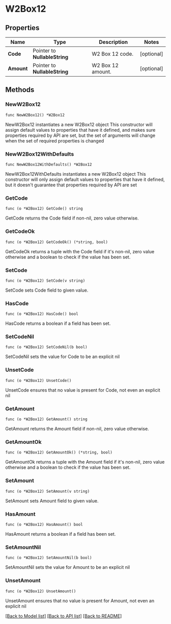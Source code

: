 # W2Box12

## Properties

Name | Type | Description | Notes
------------ | ------------- | ------------- | -------------
**Code** | Pointer to **NullableString** | W2 Box 12 code. | [optional] 
**Amount** | Pointer to **NullableString** | W2 Box 12 amount. | [optional] 

## Methods

### NewW2Box12

`func NewW2Box12() *W2Box12`

NewW2Box12 instantiates a new W2Box12 object
This constructor will assign default values to properties that have it defined,
and makes sure properties required by API are set, but the set of arguments
will change when the set of required properties is changed

### NewW2Box12WithDefaults

`func NewW2Box12WithDefaults() *W2Box12`

NewW2Box12WithDefaults instantiates a new W2Box12 object
This constructor will only assign default values to properties that have it defined,
but it doesn't guarantee that properties required by API are set

### GetCode

`func (o *W2Box12) GetCode() string`

GetCode returns the Code field if non-nil, zero value otherwise.

### GetCodeOk

`func (o *W2Box12) GetCodeOk() (*string, bool)`

GetCodeOk returns a tuple with the Code field if it's non-nil, zero value otherwise
and a boolean to check if the value has been set.

### SetCode

`func (o *W2Box12) SetCode(v string)`

SetCode sets Code field to given value.

### HasCode

`func (o *W2Box12) HasCode() bool`

HasCode returns a boolean if a field has been set.

### SetCodeNil

`func (o *W2Box12) SetCodeNil(b bool)`

 SetCodeNil sets the value for Code to be an explicit nil

### UnsetCode
`func (o *W2Box12) UnsetCode()`

UnsetCode ensures that no value is present for Code, not even an explicit nil
### GetAmount

`func (o *W2Box12) GetAmount() string`

GetAmount returns the Amount field if non-nil, zero value otherwise.

### GetAmountOk

`func (o *W2Box12) GetAmountOk() (*string, bool)`

GetAmountOk returns a tuple with the Amount field if it's non-nil, zero value otherwise
and a boolean to check if the value has been set.

### SetAmount

`func (o *W2Box12) SetAmount(v string)`

SetAmount sets Amount field to given value.

### HasAmount

`func (o *W2Box12) HasAmount() bool`

HasAmount returns a boolean if a field has been set.

### SetAmountNil

`func (o *W2Box12) SetAmountNil(b bool)`

 SetAmountNil sets the value for Amount to be an explicit nil

### UnsetAmount
`func (o *W2Box12) UnsetAmount()`

UnsetAmount ensures that no value is present for Amount, not even an explicit nil

[[Back to Model list]](../README.md#documentation-for-models) [[Back to API list]](../README.md#documentation-for-api-endpoints) [[Back to README]](../README.md)


